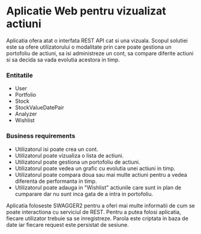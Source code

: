 # Aplicatie Web pentru vizualizat actiuni

Aplicatia ofera atat o interfata REST API cat si una vizuala. Scopul solutiei este sa ofere utilizatorului o modalitate prin care poate gestiona
un portofoliu de actiuni, sa isi administreze un cont, sa compare diferite actiuni si sa decida sa vada evolutia acestora in timp.
### Entitatile
- User
- Portfolio
- Stock
- StockValueDatePair
- Analyzer
- Wishlist

### Business requirements
- Utilizatorul isi poate crea un cont.
- Utilizatorul poate vizualiza o lista de actiuni.
- Utilizatorul poate gestiona un portofoliu de actiuni.
- Utilizatorul poate vedea un grafic cu evolutia unei actiuni in timp.
- Utilizatorul poate compara doua sau mai multe actiuni pentru a vedea diferenta de performanta in timp.
- Utilizatorul poate adauga in "Wishlist" actiunile care sunt in plan de cumparare dar nu sunt inca gata de a intra in portofoliu.

Aplicatia foloseste SWAGGER2 pentru a oferi mai multe informatii de cum se poate interactiona cu serviciul de REST. Pentru a putea folosi aplicatia, fiecare
utilizator trebuie sa se inregistreze. Parola este criptata in baza de date iar fiecare request este persistat de sesiune. 
